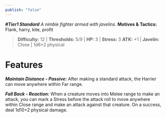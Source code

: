 ```yaml
---
publish: "false"
---
```

***#Tier1 Standard***
*A nimble fighter armed with javelins.*
**Motives & Tactics:** Flank, harry, kite, profit

> **Difficulty:** 12 | **Thresholds:** 5/9 | **HP:** 3 | **Stress:** 3
> **ATK:** +1 | **Javelin:** Close | 1d6+2 physical

# Features

***Maintain Distance - Passive:*** After making a standard attack, the Harrier can move anywhere within Far range.

***Fall Back - Reaction:*** When a creature moves into Melee range to make an attack, you can mark a Stress before the attack roll to move anywhere within Close range and make an attack against that creature. On a success, deal 1d10+2 physical damage.
